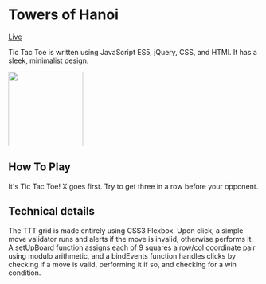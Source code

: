 # Towers of Hanoi

[Live][link]

[link]: https://stclairdaniel.github.io/jquery-tic-tac-toe/

Tic Tac Toe is written using JavaScript ES5, jQuery, CSS, and HTMl. It has a sleek, minimalist design.

<img src="http://i.imgur.com/ErJvMqv.png" style="width: 150px;height: auto"/>

## How To Play

It's Tic Tac Toe! X goes first. Try to get three in a row before your opponent.

## Technical details

The TTT grid is made entirely using CSS3 Flexbox. Upon click, a simple move validator runs and alerts if the move is invalid, otherwise performs it. A setUpBoard function assigns each of 9 squares a row/col coordinate pair using modulo arithmetic, and a bindEvents function handles clicks by checking if a move is valid, performing it if so, and checking for a win condition.
